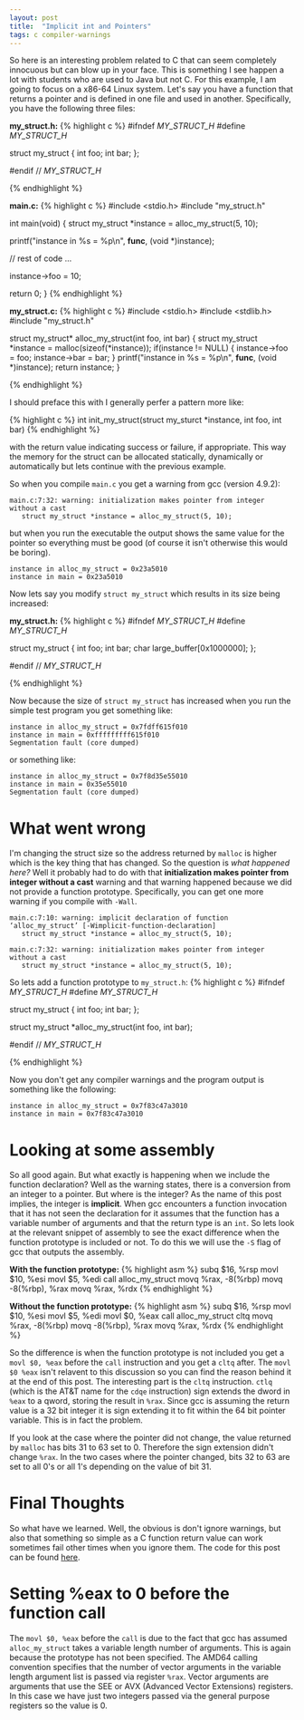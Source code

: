 ```yaml
---
layout: post
title:  "Implicit int and Pointers"
tags: c compiler-warnings
---
```


So here is an interesting problem related to C that can seem completely
innocuous but can blow up in your face.  This is something I see happen a lot
with students who are used to Java but not C.  For this example, I am going to
focus on a x86-64 Linux system.  Let's say you have a function that returns a
pointer and is defined in one file and used in another.  Specifically, you have
the following three files:

**my_struct.h:**
{% highlight c %}
#ifndef _MY_STRUCT_H_
#define _MY_STRUCT_H_

struct my_struct {
  int foo;
  int bar;
};

#endif // _MY_STRUCT_H_

{% endhighlight %}

**main.c:**
{% highlight c %}
#include <stdio.h>
#include "my_struct.h"

int main(void)
{
  struct my_struct *instance = alloc_my_struct(5, 10);

  printf("instance in %s = %p\n", __func__, (void *)instance);

  // rest of code ...

  instance->foo = 10;

  return 0;
}
{% endhighlight %}


**my_struct.c:**
{% highlight c %}
#include <stdio.h>
#include <stdlib.h>
#include "my_struct.h"

struct my_struct*
alloc_my_struct(int foo, int bar)
{
  struct my_struct *instance = malloc(sizeof(*instance));
  if(instance != NULL) {
    instance->foo = foo;
    instance->bar = bar;
  }
  printf("instance in %s = %p\n", __func__, (void *)instance);
  return instance;
}

{% endhighlight %}

I should preface this with I generally perfer a pattern more like:

{% highlight c %}
int init_my_struct(struct my_sturct *instance, int foo, int bar)
{% endhighlight %}

with the return value indicating success or failure, if appropriate.  This way
the memory for the struct can be allocated statically, dynamically or
automatically but lets continue with the previous example.

So when you compile `main.c` you get a warning from gcc (version 4.9.2):

    main.c:7:32: warning: initialization makes pointer from integer without a cast
       struct my_struct *instance = alloc_my_struct(5, 10);

but when you run the executable the output shows the same value for the pointer
so everything must be good (of course it isn't otherwise this would be boring).

    instance in alloc_my_struct = 0x23a5010
    instance in main = 0x23a5010

Now lets say you modify `struct my_struct` which results in its size being
increased:

**my_struct.h:**
{% highlight c %}
#ifndef _MY_STRUCT_H_
#define _MY_STRUCT_H_

struct my_struct {
  int foo;
  int bar;
  char large_buffer[0x1000000];
};

#endif // _MY_STRUCT_H_

{% endhighlight %}

Now because the size of `struct my_struct` has increased when you run the simple
test program you get something like:

    instance in alloc_my_struct = 0x7fdff615f010
    instance in main = 0xfffffffff615f010
    Segmentation fault (core dumped)

or something like:

    instance in alloc_my_struct = 0x7f8d35e55010
    instance in main = 0x35e55010
    Segmentation fault (core dumped)

# What went wrong

I'm changing the struct size so the address returned by `malloc` is higher which
is the key thing that has changed.  So the question is *what happened here?*
Well it probably had to do with that **initialization makes pointer from integer
without a cast** warning and that warning happened because we did not provide a
function prototype.  Specifically, you can get one more warning if you compile
with `-Wall`.

    main.c:7:10: warning: implicit declaration of function ‘alloc_my_struct’ [-Wimplicit-function-declaration]
       struct my_struct *instance = alloc_my_struct(5, 10);

    main.c:7:32: warning: initialization makes pointer from integer without a cast
       struct my_struct *instance = alloc_my_struct(5, 10);

So lets add a function prototype to `my_struct.h`:
{% highlight c %}
#ifndef _MY_STRUCT_H_
#define _MY_STRUCT_H_

struct my_struct {
  int foo;
  int bar;
};

struct my_struct *alloc_my_struct(int foo, int bar);

#endif // _MY_STRUCT_H_

{% endhighlight %}

Now you don't get any compiler warnings and the program output is something like
the following:

    instance in alloc_my_struct = 0x7f83c47a3010
    instance in main = 0x7f83c47a3010


# Looking at some assembly

So all good again.  But what exactly is happening when we include the function
declaration?  Well as the warning states, there is a conversion from an
integer to a pointer.  But where is the integer?  As the name of this post
implies, the integer is **implicit**.  When gcc encounters a function invocation
that it has not seen the declaration for it assumes that the function has a
variable number of arguments and that the return type is an `int`.  So lets look
at the relevant snippet of assembly to see the exact difference when the
function prototype is included or not. To do this we will use the `-S` flag of
gcc that outputs the assembly.

**With the function prototype:**
{% highlight asm %}
subq $16, %rsp
movl $10, %esi
movl $5, %edi
call alloc_my_struct
movq %rax, -8(%rbp)
movq -8(%rbp), %rax
movq %rax, %rdx
{% endhighlight %}

**Without the function prototype:**
{% highlight asm %}
subq $16, %rsp
movl $10, %esi
movl $5, %edi
movl $0, %eax
call alloc_my_struct
cltq
movq %rax, -8(%rbp)
movq -8(%rbp), %rax
movq %rax, %rdx
{% endhighlight %}

So the difference is when the function prototype is not included you get a `movl
$0, %eax` before the `call` instruction and you get a `cltq` after.  The `movl
$0 %eax` isn't relavent to this discussion so you can find the reason behind it
at the end of this post.  The interesting part is the `cltq` instruction.
`ctlq` (which is the AT&T name for the `cdqe` instruction) sign extends the
dword in `%eax` to a qword, storing the result in `%rax`.  Since gcc is assuming
the return value is a 32 bit integer it is sign extending it to fit within the
64 bit pointer variable.  This is in fact the problem.

If you look at the case where the pointer did not change, the value returned by
`malloc` has bits 31 to 63 set to 0.  Therefore the sign extension didn't change
`%rax`.  In the two cases where the pointer changed, bits 32 to 63 are set to
all 0's or all 1's depending on the value of bit 31.

# Final Thoughts

So what have we learned.  Well, the obvious is don't ignore warnings, but also
that something so simple as a C function return value can work sometimes
fail other times when you ignore them.  The code for this post can be found
[here](https://github.com/missimer/implicit-int-and-pointers).

# Setting %eax to 0 before the function call

The `movl $0, %eax` before the `call` is due to the fact that gcc has assumed
`alloc_my_struct` takes a variable length number of arguments.  This is again
because the prototype has not been specified.  The AMD64 calling convention
specifies that the number of vector arguments in the variable length argument
list is passed via register `%rax`.  Vector arguments are arguments that use the
SEE or AVX (Advanced Vector Extensions) registers.  In this case we have just
two integers passed via the general purpose registers so the value is 0.

